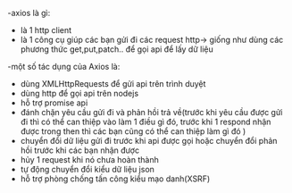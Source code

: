 -axios là gì:
+ là 1 http client
+ là 1 công cụ giúp các bạn gửi đi các request http-> giống như dùng các phương thức get,put,patch.. để gọi api để lấy dữ liệu


-một số tác dụng của Axios là:
+ dùng XMLHttpRequests để gửi api trên trình duyệt
+ dùng http để gọi api trên nodejs
+ hỗ trợ promise api
+ đánh chặn yêu cầu gửi đi và phản hồi trả về(trước khi yêu cầu được gửi đi thì có thể can thiệp vào làm 1 điều gì đó, trước khi  1 respond nhận được trong then thì các bạn cũng có thể can thiệp làm gì đó )
+ chuyển đổi dữ liệu gửi đi trước khi api được gọi hoặc chuyển đổi phản hồi trước khi các bạn nhận được
+ hủy 1 request khi nó chưa hoàn thành
+ tự động chuyển đổi kiểu dữ liệu json
+ hỗ trợ phòng chống tấn công kiểu mạo danh(XSRF)
